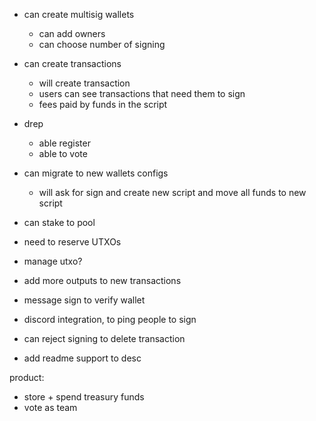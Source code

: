 - can create multisig wallets
  - can add owners
  - can choose number of signing

- can create transactions
  - will create transaction
  - users can see transactions that need them to sign
  - fees paid by funds in the script

- drep
  - able register
  - able to vote

- can migrate to new wallets configs
  - will ask for sign and create new script and move all funds to new script

- can stake to pool

- need to reserve UTXOs
- manage utxo?
- add more outputs to new transactions
- message sign to verify wallet
- discord integration, to ping people to sign
- can reject signing to delete transaction
- add readme support to desc

product:
- store + spend treasury funds
- vote as team


